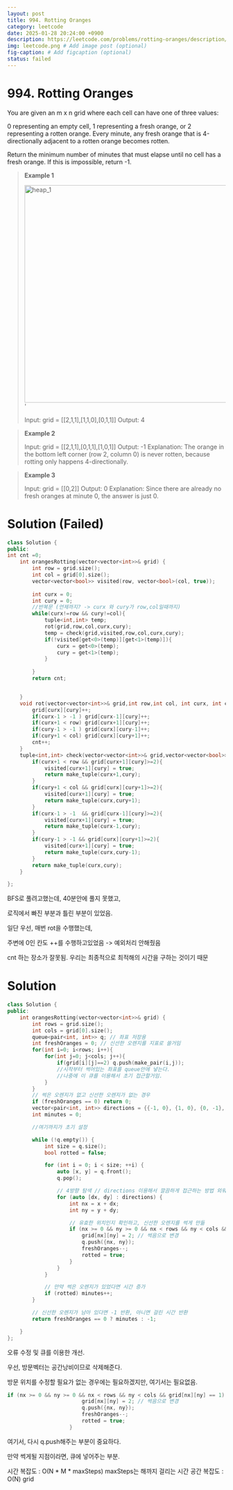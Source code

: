 ```yaml
---
layout: post
title: 994. Rotting Oranges
category: leetcode
date: 2025-01-28 20:24:00 +0900
description: https://leetcode.com/problems/rotting-oranges/description/?envType=company&envId=google&favoriteSlug=google-thirty-days
img: leetcode.png # Add image post (optional)
fig-caption: # Add figcaption (optional)
status: failed
---
```


# 994. Rotting Oranges

You are given an m x n grid where each cell can have one of three values:

0 representing an empty cell,
1 representing a fresh orange, or
2 representing a rotten orange.
Every minute, any fresh orange that is 4-directionally adjacent to a rotten orange becomes rotten.

Return the minimum number of minutes that must elapse until no cell has a fresh orange. If this is impossible, return -1.

 

> **Example 1** 
> 
> <img src="imgs/oranges.png" alt="heap_1" width="500"/> '
> 
> Input: grid = [[2,1,1],[1,1,0],[0,1,1]]
> Output: 4


> **Example 2**
> 
> Input: grid = [[2,1,1],[0,1,1],[1,0,1]]
> Output: -1
> Explanation: The orange in the bottom left corner (row 2, column 0) is never rotten, because rotting only happens 4-directionally.


> **Example 3**
> 
> Input: grid = [[0,2]]
> Output: 0
> Explanation: Since there are already no fresh oranges at minute 0, the answer is just 0.


# Solution (Failed)
```cpp
class Solution {
public:
int cnt =0;
    int orangesRotting(vector<vector<int>>& grid) {
        int row = grid.size();
        int col = grid[0].size();
        vector<vector<bool>> visited(row, vector<bool>(col, true));
        
        int curx = 0;
        int cury = 0;
        //반복문 (언제까지? -> curx 와 cury가 row,col일때까지) 
        while(curx!=row && cury!=col){
            tuple<int,int> temp;
            rot(grid,row,col,curx,cury);
            temp = check(grid,visited,row,col,curx,cury);
            if(!visited[get<0>(temp)][get<1>(temp)]){
                curx = get<0>(temp);
                cury = get<1>(temp);
            }
            
        }
        return cnt;


    }
    void rot(vector<vector<int>>& grid,int row,int col, int curx, int cury){
        grid[curx][cury]++;
        if(curx-1 > -1 ) grid[curx-1][cury]++;
        if(curx+1 < row) grid[curx+1][cury]++;
        if(cury-1 > -1 ) grid[curx][cury-1]++;
        if(cury+1 < col) grid[curx][cury+1]++;
        cnt++;
    }
    tuple<int,int> check(vector<vector<int>>& grid,vector<vector<bool>>& visited,int row,int col ,int curx, int cury){
        if(curx+1 < row && grid[curx+1][cury]>=2){
            visited[curx+1][cury] = true;
            return make_tuple(curx+1,cury);
        } 
        if(cury+1 < col && grid[curx][cury+1]>=2){
            visited[curx+1][cury] = true;
            return make_tuple(curx,cury+1);
        } 
        if(curx-1 > -1  && grid[curx-1][cury]>=2){
            visited[curx+1][cury] = true;
            return make_tuple(curx-1,cury);
        } 
        if(cury-1 > -1 && grid[curx][cury+1]>=2){
            visited[curx+1][cury] = true;
            return make_tuple(curx,cury-1);
        } 
        return make_tuple(curx,cury);
    }

};
```

BFS로 풀려고했는데, 40분안에 풀지 못했고, 

로직에서 빠진 부분과 틀린 부분이 있었음.

일단 우선, 매번 rot을 수행했는데, 

주변에 0인 칸도 ++를 수행하고있었음 -> 예외처리 안해줬음

cnt 하는 장소가 잘못됨. 우리는 최종적으로 최적해의 시간을 구하는 것이기 때문

# Solution

```cpp
class Solution {
public:
    int orangesRotting(vector<vector<int>>& grid) {
        int rows = grid.size();
        int cols = grid[0].size();
        queue<pair<int, int>> q; // 좌표 저장용
        int freshOranges = 0; // 신선한 오렌지를 지표로 쓸거임
        for(int i=0; i<rows; i++){
            for(int j=0; j<cols; j++){
                if(grid[i][j]==2) q.push(make_pair(i,j));
                //시작부터 썩어있는 좌표를 queue안에 넣는다.
                //나중에 이 큐를 이용해서 초기 접근할거임.
            }
        }
        // 썩은 오렌지가 없고 신선한 오렌지가 없는 경우
        if (freshOranges == 0) return 0;
        vector<pair<int, int>> directions = {{-1, 0}, {1, 0}, {0, -1}, {0, 1}};
        int minutes = 0;

        //여기까지가 초기 설정 

        while (!q.empty()) {
            int size = q.size();
            bool rotted = false;

            for (int i = 0; i < size; ++i) {
                auto [x, y] = q.front();
                q.pop();

                // 4방향 탐색 // directions 이용해서 깔끔하게 접근하는 방법 외워두기
                for (auto [dx, dy] : directions) {
                    int nx = x + dx;
                    int ny = y + dy;

                    // 유효한 위치인지 확인하고, 신선한 오렌지를 썩게 만듦
                    if (nx >= 0 && ny >= 0 && nx < rows && ny < cols && grid[nx][ny] == 1) {
                        grid[nx][ny] = 2; // 썩음으로 변경
                        q.push({nx, ny}); 
                        freshOranges--;
                        rotted = true;
                    }
                }
            }

            // 만약 썩은 오렌지가 있었다면 시간 증가
            if (rotted) minutes++;
        }

        // 신선한 오렌지가 남아 있다면 -1 반환, 아니면 걸린 시간 반환
        return freshOranges == 0 ? minutes : -1;

    }
};

```

오류 수정 및 큐를 이용한 개선.

우선, 방문벡터는 공간낭비이므로 삭제해준다.

방문 위치를 수정할 필요가 없는 경우에는 필요하겠지만, 여기서는 필요없음.

```cpp
if (nx >= 0 && ny >= 0 && nx < rows && ny < cols && grid[nx][ny] == 1) {
                        grid[nx][ny] = 2; // 썩음으로 변경
                        q.push({nx, ny}); 
                        freshOranges--;
                        rotted = true;
                    }

```

여기서, 다시 q.push해주는 부분이 중요하다. 

만약 썩게될 지점이라면, 큐에 넣어주는 부분.

시간 복잡도 : O(N * M * maxSteps) maxSteps는 해까지 걸리는 시간 
공간 복잡도 : O(N) grid
